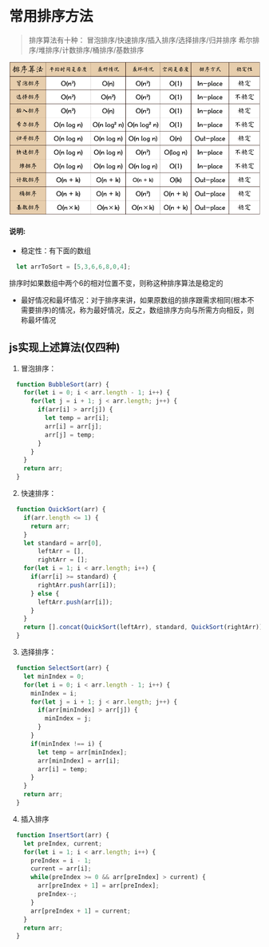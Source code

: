 # 常用排序方法
> 排序算法有十种：
  冒泡排序/快速排序/插入排序/选择排序/归并排序
  希尔排序/堆排序/计数排序/桶排序/基数排序
  
![sort image](./assets/sort1.png)

#### 说明:
- 稳定性：有下面的数组
```javascript
  let arrToSort = [5,3,6,6,8,0,4];
```
排序时如果数组中两个6的相对位置不变，则称这种排序算法是稳定的
- 最好情况和最坏情况：对于排序来讲，如果原数组的排序跟需求相同(根本不需要排序)的情况，称为最好情况，反之，数组排序方向与所需方向相反，则称最坏情况

## js实现上述算法(仅四种)
1. 冒泡排序：
```javascript
  function BubbleSort(arr) {
    for(let i = 0; i < arr.length - 1; i++) {
      for(let j = i + 1; j < arr.length; j++) {
        if(arr[i] > arr[j]) {
          let temp = arr[i];
          arr[i] = arr[j];
          arr[j] = temp;
        }
      }
    }
    return arr;
  }
```

2. 快速排序：
```javascript
  function QuickSort(arr) {
    if(arr.length <= 1) {
      return arr;
    }
    let standard = arr[0],
        leftArr = [],
        rightArr = [];
    for(let i = 1; i < arr.length; i++) {
      if(arr[i] >= standard) {
        rightArr.push(arr[i]);
      } else {
        leftArr.push(arr[i]);
      }
    }
    return [].concat(QuickSort(leftArr), standard, QuickSort(rightArr));
  }
```

3. 选择排序：
```javascript
  function SelectSort(arr) {
    let minIndex = 0;
    for(let i = 0; i < arr.length - 1; i++) {
      minIndex = i;
      for(let j = i + 1; j < arr.length; j++) {
        if(arr[minIndex] > arr[j]) {
          minIndex = j;
        }
      }
      if(minIndex !== i) {
        let temp = arr[minIndex];
        arr[minIndex] = arr[i];
        arr[i] = temp;
      }
    }
    return arr;
  }
```

4. 插入排序

```javascript
  function InsertSort(arr) {
    let preIndex, current;
    for(let i = 1; i < arr.length; i++) {
      preIndex = i - 1;
      current = arr[i];
      while(preIndex >= 0 && arr[preIndex] > current) {
        arr[preIndex + 1] = arr[preIndex];
        preIndex--;
      }
      arr[preIndex + 1] = current;
    }
    return arr;
  }
```